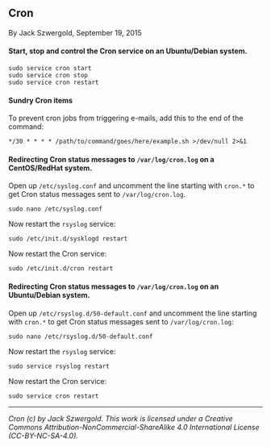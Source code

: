 ## Cron

By Jack Szwergold, September 19, 2015

#### Start, stop and control the Cron service on an Ubuntu/Debian system.

	sudo service cron start
	sudo service cron stop
	sudo service cron restart

#### Sundry Cron items

To prevent cron jobs from triggering e-mails, add this to the end of the command:

    */30 * * * * /path/to/command/goes/here/example.sh >/dev/null 2>&1

#### Redirecting Cron status messages to `/var/log/cron.log` on a CentOS/RedHat system.

Open up `/etc/syslog.conf` and uncomment the line starting with `cron.*` to get Cron status messages sent to `/var/log/cron.log`.

	sudo nano /etc/syslog.conf

Now restart the `rsyslog` service:

	sudo /etc/init.d/sysklogd restart

Now restart the Cron service:

	sudo /etc/init.d/cron restart

#### Redirecting Cron status messages to `/var/log/cron.log` on an Ubuntu/Debian system.

Open up `/etc/rsyslog.d/50-default.conf` and uncomment the line starting with `cron.*` to get Cron status messages sent to `/var/log/cron.log`:

	sudo nano /etc/rsyslog.d/50-default.conf

Now restart the `rsyslog` service:

	sudo service rsyslog restart

Now restart the Cron service:

	sudo service cron restart

***

*Cron (c) by Jack Szwergold. This work is licensed under a Creative Commons Attribution-NonCommercial-ShareAlike 4.0 International License (CC-BY-NC-SA-4.0).*
